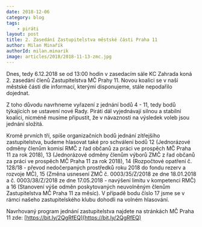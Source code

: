 ```yaml
---
date: 2018-12-06
category: blog
tags:
	- piráti
layout: post
title: 2. Zasedání Zastupitelstva městské části Praha 11
author: Milan Minařík
authorId: milan.minarik
image: articles/2018/2018-11-13-zmc.jpg
---
```


Dnes, tedy 6.12.2018 se od 13:00 hodin v zasedacím sále KC Zahrada koná 2. zasedání členů Zastupitelstva MČ Prahy 11. Novou koalici se v naší městské části dle informací, kterými disponujeme, stále nepodařilo dojednat.

Z toho důvodu navrhneme vyřazení z jednání bodů 4 - 11, tedy bodů týkajících se ustavení nové Rady. Piráti dál vyjednávají silnou a stabilní koalici, nicméně musíme připustit, že v návaznosti na výsledek voleb jsou jednání složitá.

Kromě prvních tří, spíše organizačních bodů jednání zítřejšího zastupitelstva, budeme hlasovat také pro schválení bodů 12 (Jednorázové odměny členům komisí RMČ z řad občanů za práci ve prospěch MČ Praha 11 za rok 2018), 13 (Jednorázové odměny členům výborů ZMČ z řad občanů za práci ve prospěch MČ Praha 11 za rok 2018), 14 (Rozpočtové opatření č. 128/18 - převod nedočerpaných prostředků roku 2018 do fondu rezerv a rozvoje MČ), 15 (Změna usnesení ZMČ č. 0003/35/Z/2018 ze dne 18.01.2018 a č. 0003/38/Z/2018 ze dne 17.05.2018 - navýšení limitu v kompetenci RMČ) a 16 (Stanovení výše odměn poskytovaných neuvolněným členům Zastupitelstva MČ Praha 11 za měsíc). V případě bodu číslo 17 jsme se v rámci našeho zastupitelského klubu dohodli na volném hlasování.

Navrhovaný program jednání zastupitelstva najdete na stránkách MČ Praha 11 zde: 
[https://bit.ly/2QgRfEQ](https://bit.ly/2QgRfEQ)